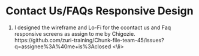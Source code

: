 <h1>Contact Us/FAQs Responsive Design</h1>
<ol>
<li>I designed the wireframe and Lo-Fi for the ccontact us and Faq responsive screens as assign to me by Chigozie.   https://github.com/zuri-training/Chunk-file-team-45/issues?q=assignee%3A%40me+is%3Aclosed <\li>
</ol>
